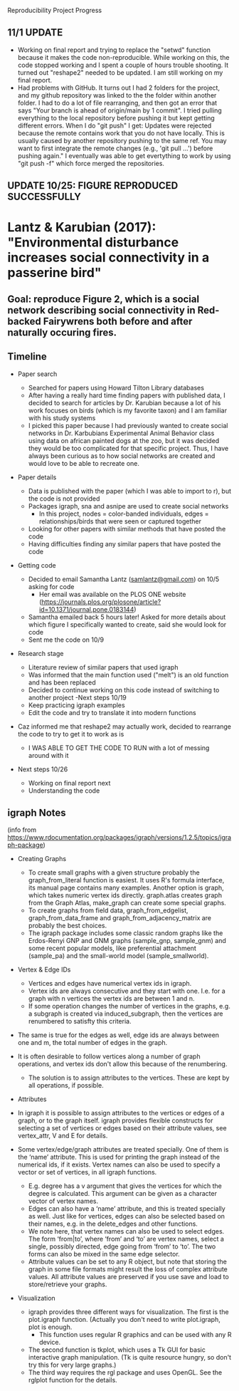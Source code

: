 Reproducibility Project Progress

## 11/1 UPDATE
- Working on final report and trying to replace the "setwd" function because it makes the code non-reproducible. While working on this, the code stopped working and I spent a couple of hours trouble shooting. It turned out "reshape2" needed to be updated. I am still working on my final report. 
- Had problems with GitHub. It turns out I had 2 folders for the project, and my github repository was linked to the the folder within another folder. I had to do a lot of file rearranging, and then got an error that says "Your branch is ahead of origin/main by 1 commit". I tried pulling everything to the local repository before pushing it but kept getting different errors. When I do "git push" I get: Updates were rejected because the remote contains work that you do not have locally. This is usually caused by another repository pushing to the same ref. You may want to first integrate the remote changes (e.g., 'git pull ...') before pushing again." I eventually was able to get evertything to work by using "git push -f" which force merged the repositories. 



## UPDATE 10/25: FIGURE REPRODUCED SUCCESSFULLY 

# Lantz & Karubian (2017): "Environmental disturbance increases social connectivity in a passerine bird"
## Goal: reproduce Figure 2, which is a social network describing social connectivity in Red-backed Fairywrens both before and after naturally occuring fires.

## Timeline 
- Paper search  
  - Searched for papers using Howard Tilton Library databases 
  - After having a really hard time finding papers with published data, I decided to search for articles by Dr. Karubian because a lot of his work focuses on birds (which is my favorite taxon) and I am familiar with his study systems 
  - I picked this paper because I had previously wanted to create social networks in Dr. Karbubians Experimental Animal Behavior class using data on african painted dogs at the zoo, but it was decided they would be too complicated for that specific project. Thus, I have always been curious as to how social networks are created and would love to be able to recreate one. 
- Paper details 
  - Data is published with the paper (which I was able to import to r), but the code is not provided  
  - Packages igraph, sna and asnipe are used to create social networks 
    - In this project, nodes = color-banded individuals, edges = relationships/birds that were seen or captured together
  - Looking for other papers with similar methods that have posted the code 
  - Having difficulties finding any similar papers that have posted the code
- Getting code 
  - Decided to email Samantha Lantz (samlantz@gmail.com) on 10/5 asking for code
    - Her email was available on the PLOS ONE website (https://journals.plos.org/plosone/article?id=10.1371/journal.pone.0183144)
  - Samantha emailed back 5 hours later! Asked for more details about which figure I specifically wanted to create, said she would look for code
  - Sent me the code on 10/9
- Research stage 
  - Literature review of similar papers that used igraph 
  - Was informed that the main function used ("melt") is an old function and has been replaced 
  - Decided to continue working on this code instead of switching to another project 
-Next steps 10/19
  - Keep practicing igraph examples 
  - Edit the code and try to translate it into modern functions 
  
- Caz informed me that reshape2 may actually work, decided to rearrange the code to try to get it to work as is 
  - I WAS ABLE TO GET THE CODE TO RUN with a lot of messing around with it 
- Next steps 10/26
  - Working on final report next 
  - Understanding the code 
    

## igraph Notes
(info from https://www.rdocumentation.org/packages/igraph/versions/1.2.5/topics/igraph-package)

- Creating Graphs
  - To create small graphs with a given structure probably the graph_from_literal function is easiest. It uses R's formula interface, its manual page contains many examples. Another option is graph, which takes numeric vertex ids directly. graph.atlas creates graph from the Graph Atlas, make_graph can create some special graphs.
  - To create graphs from field data, graph_from_edgelist, graph_from_data_frame and graph_from_adjacency_matrix are probably the best choices.
  - The igraph package includes some classic random graphs like the Erdos-Renyi GNP and GNM graphs (sample_gnp, sample_gnm) and some recent popular models, like preferential attachment (sample_pa) and the small-world model (sample_smallworld).

- Vertex & Edge IDs
  - Vertices and edges have numerical vertex ids in igraph. 
  - Vertex ids are always consecutive and they start with one. I.e. for a graph with n vertices the vertex ids are between 1 and n. 
  - If some operation changes the number of vertices in the graphs, e.g. a subgraph is created via induced_subgraph, then the vertices are renumbered to satisfty this criteria.
- The same is true for the edges as well, edge ids are always between one and m, the total number of edges in the graph.
- It is often desirable to follow vertices along a number of graph operations, and vertex ids don't allow this because of the renumbering. 
  - The solution is to assign attributes to the vertices. These are kept by all operations, if possible. 

- Attributes
- In igraph it is possible to assign attributes to the vertices or edges of a graph, or to the graph itself. igraph provides flexible constructs for selecting a set of vertices or edges based on their attribute values, see vertex_attr, V and E for details.
- Some vertex/edge/graph attributes are treated specially. One of them is the ‘name’ attribute. This is used for printing the graph instead of the numerical ids, if it exists. Vertex names can also be used to specify a vector or set of vertices, in all igraph functions. 
  - E.g. degree has a v argument that gives the vertices for which the degree is calculated. This argument can be given as a character vector of vertex names.
  - Edges can also have a ‘name’ attribute, and this is treated specially as well. Just like for vertices, edges can also be selected based on their names, e.g. in the delete_edges and other functions.
  - We note here, that vertex names can also be used to select edges. The form ‘from|to’, where ‘from’ and ‘to’ are vertex names, select a single, possibly directed, edge going from ‘from’ to ‘to’. The two forms can also be mixed in the same edge selector.
  - Attribute values can be set to any R object, but note that storing the graph in some file formats might result the loss of complex attribute values. All attribute values are preserved if you use save and load to store/retrieve your graphs.

- Visualization
  - igraph provides three different ways for visualization. The first is the plot.igraph function. (Actually you don't need to write plot.igraph, plot is enough.
    - This function uses regular R graphics and can be used with any R device.
  - The second function is tkplot, which uses a Tk GUI for basic interactive graph manipulation. (Tk is quite resource hungry, so don't try this for very large graphs.)
  - The third way requires the rgl package and uses OpenGL. See the rglplot function for the details.
